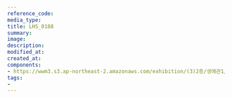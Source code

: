 ```yaml
---
reference_code:
media_type:
title: LHS_0188
summary:
image:
description:
modified_at:
created_at:
components:
- https://wwm3.s3.ap-northeast-2.amazonaws.com/exhibition/(3)2층/생애관1/자료/LHS_0188.jpg
tags:
-
---
```


